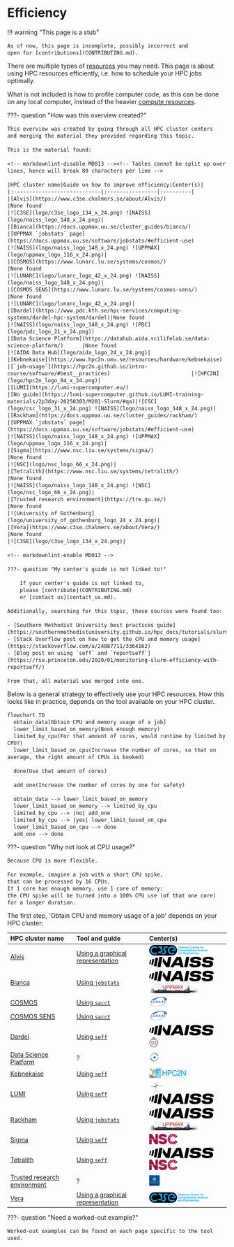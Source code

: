 # Efficiency

!!! warning "This page is a stub"

    As of now, this page is incomplete, possibly incorrect and
    open for [contributions](CONTRIBUTING.md).

There are multiple types of [resources](resources.md) you may need.
This page is about using HPC resources efficiently,
i.e. how to schedule your HPC jobs optimally.

What is not included is how to profile computer code,
as this can be done on any local computer,
instead of the heavier [compute resources](compute.md).

???- question "How was this overview created?"

    This overview was created by going through all HPC cluster centers
    and merging the material they provided regarding this topic.

    This is the material found:

    <!-- markdownlint-disable MD013 --><!-- Tables cannot be split up over lines, hence will break 80 characters per line -->

    |HPC cluster name|Guide on how to improve efficiency|Center(s)|
    |:----------------------------|:----------------|:---------|
    |[Alvis](https://www.c3se.chalmers.se/about/Alvis/)                                      |None found                                                                                             |![C3SE](logo/c3se_logo_134_x_24.png) ![NAISS](logo/naiss_logo_148_x_24.png)|
    |[Bianca](https://docs.uppmax.uu.se/cluster_guides/bianca/)                              |[UPPMAX `jobstats` page](https://docs.uppmax.uu.se/software/jobstats/#efficient-use)                   |![NAISS](logo/naiss_logo_148_x_24.png) ![UPPMAX](logo/uppmax_logo_116_x_24.png)|
    |[COSMOS](https://www.lunarc.lu.se/systems/cosmos/)                                      |None found                                                                                             |![LUNARC](logo/lunarc_logo_42_x_24.png) ![NAISS](logo/naiss_logo_148_x_24.png)|
    |[COSMOS SENS](https://www.lunarc.lu.se/systems/cosmos-sens/)                            |None found                                                                                             |![LUNARC](logo/lunarc_logo_42_x_24.png)|
    |[Dardel](https://www.pdc.kth.se/hpc-services/computing-systems/dardel-hpc-system/dardel)|None found                                                                                             |![NAISS](logo/naiss_logo_148_x_24.png) ![PDC](logo/pdc_logo_21_x_24.png)|
    |[Data Science Platform](https://datahub.aida.scilifelab.se/data-science-platform/)      |None found                                                                                             |![AIDA Data Hub](logo/aida_logo_24_x_24.png)|
    |[Kebnekaise](https://www.hpc2n.umu.se/resources/hardware/kebnekaise)                    |[`job-usage`](https://hpc2n.github.io/intro-course/software/#best__practices)                          |![HPC2N](logo/hpc2n_logo_84_x_24.png)|
    |[LUMI](https://lumi-supercomputer.eu/)                                                  |[No guide](https://lumi-supercomputer.github.io/LUMI-training-materials/2p3day-20250303/M201-Slurm/#qa)|![CSC](logo/csc_logo_31_x_24.png) ![NAISS](logo/naiss_logo_148_x_24.png)|
    |[Rackham](https://docs.uppmax.uu.se/cluster_guides/rackham/)                            |[UPPMAX `jobstats` page](https://docs.uppmax.uu.se/software/jobstats/#efficient-use)                   |![NAISS](logo/naiss_logo_148_x_24.png) ![UPPMAX](logo/uppmax_logo_116_x_24.png)|
    |[Sigma](https://www.nsc.liu.se/systems/sigma/)                                          |None found                                                                                             |![NSC](logo/nsc_logo_66_x_24.png)|
    |[Tetralith](https://www.nsc.liu.se/systems/tetralith/)                                  |None found                                                                                             |![NAISS](logo/naiss_logo_148_x_24.png) ![NSC](logo/nsc_logo_66_x_24.png)|
    |[Trusted research environment](https://tre.gu.se/)                                      |None found                                                                                             |![University of Gothenburg](logo/university_of_gothenburg_logo_24_x_24.png)|
    |[Vera](https://www.c3se.chalmers.se/about/Vera/)                                        |None found                                                                                             |![C3SE](logo/c3se_logo_134_x_24.png)|

    <!-- markdownlint-enable MD013 -->

    ???- question "My center's guide is not linked to!"

        If your center's guide is not linked to,
        please [contribute](CONTRIBUTING.md)
        or [contact us](contact_us.md).

    Additionally, searching for this topic, these sources were found too:

    - [Southern Methodist University best practices guide](https://southernmethodistuniversity.github.io/hpc_docs/tutorials/slurm/best_practices.html)
    - [Stack Overflow post on how to get the CPU and memory usage](https://stackoverflow.com/a/24087711/3364162)
    - [Blog post on using `seff` and `reportseff`](https://rse.princeton.edu/2020/01/monitoring-slurm-efficiency-with-reportseff/)

    From that, all material was merged into one.

Below is a general strategy to effectively use your HPC resources.
How this looks like in practice, depends on the tool available
on your HPC cluster.

<!-- markdownlint-disable MD013 --><!-- Mermaid nodes cannot be split up over lines, hence will break 80 characters per line -->

```mermaid
flowchart TD
  obtain_data[Obtain CPU and memory usage of a job]
  lower_limit_based_on_memory(Book enough memory)
  limited_by_cpu(For that amount of cores, would runtime by limited by CPU?)
  lower_limit_based_on_cpu(Increase the number of cores, so that on average, the right amount of CPUs is booked)

  done(Use that amount of cores)

  add_one(Increase the number of cores by one for safety)

  obtain_data --> lower_limit_based_on_memory
  lower_limit_based_on_memory --> limited_by_cpu
  limited_by_cpu --> |no| add_one
  limited_by_cpu --> |yes| lower_limit_based_on_cpu
  lower_limit_based_on_cpu --> done
  add_one --> done
```

<!-- markdownlint-enable MD013 -->

???- question "Why not look at CPU usage?"

    Because CPU is more flexible.

    For example, imagine a job with a short CPU spike,
    that can be processed by 16 CPUs.
    If 1 core has enough memory, use 1 core of memory:
    the CPU spike will be turned into a 100% CPU use (of that one core)
    for a longer duration.

The first step, 'Obtain CPU and memory usage of a job'
depends on your HPC cluster:

|HPC cluster name|Tool and guide|Center(s)|
|:----------------------------|:----------------|:---------|
|[Alvis](https://www.c3se.chalmers.se/about/Alvis/)                                      |[Using a graphical representation](efficiency_using_graphical_representation.md)|![C3SE](logo/c3se_logo_134_x_24.png) ![NAISS](logo/naiss_logo_148_x_24.png)|
|[Bianca](https://docs.uppmax.uu.se/cluster_guides/bianca/)                              |[Using `jobstats`](efficiency_using_jobstats.md)                                |![NAISS](logo/naiss_logo_148_x_24.png) ![UPPMAX](logo/uppmax_logo_116_x_24.png)|
|[COSMOS](https://www.lunarc.lu.se/systems/cosmos/)                                      |[Using `sacct`](efficiency_using_sacct.md)                                      |![LUNARC](logo/lunarc_logo_42_x_24.png)|
|[COSMOS SENS](https://www.lunarc.lu.se/systems/cosmos-sens/)                            |[Using `sacct`](efficiency_using_sacct.md)                                      |![LUNARC](logo/lunarc_logo_42_x_24.png)|
|[Dardel](https://www.pdc.kth.se/hpc-services/computing-systems/dardel-hpc-system/dardel)|[Using `seff`](efficiency_using_seff.md)                                        |![NAISS](logo/naiss_logo_148_x_24.png) ![PDC](logo/pdc_logo_21_x_24.png)|
|[Data Science Platform](https://datahub.aida.scilifelab.se/data-science-platform/)      |?                                                                               |![AIDA Data Hub](logo/aida_logo_24_x_24.png)|
|[Kebnekaise](https://www.hpc2n.umu.se/resources/hardware/kebnekaise)                    |[Using `seff`](efficiency_using_seff.md)                                        |![HPC2N](logo/hpc2n_logo_84_x_24.png)|
|[LUMI](https://lumi-supercomputer.eu/)                                                  |[Using `seff`](efficiency_using_seff.md)                                        |![CSC](logo/csc_logo_31_x_24.png) ![NAISS](logo/naiss_logo_148_x_24.png)|
|[Rackham](https://docs.uppmax.uu.se/cluster_guides/rackham/)                            |[Using `jobstats`](efficiency_using_jobstats.md)                                |![NAISS](logo/naiss_logo_148_x_24.png) ![UPPMAX](logo/uppmax_logo_116_x_24.png)|
|[Sigma](https://www.nsc.liu.se/systems/sigma/)                                          |[Using `seff`](efficiency_using_seff.md)                                        |![NSC](logo/nsc_logo_66_x_24.png)|
|[Tetralith](https://www.nsc.liu.se/systems/tetralith/)                                  |[Using `seff`](efficiency_using_seff.md)                                        |![NAISS](logo/naiss_logo_148_x_24.png) ![NSC](logo/nsc_logo_66_x_24.png)|
|[Trusted research environment](https://tre.gu.se/)                                      |?                                                                               |![University of Gothenburg](logo/university_of_gothenburg_logo_24_x_24.png)|
|[Vera](https://www.c3se.chalmers.se/about/Vera/)                                        |[Using a graphical representation](efficiency_using_graphical_representation.md)|![C3SE](logo/c3se_logo_134_x_24.png)|

???- question "Need a worked-out example?"

    Worked-out examples can be found on each page specific to the tool used.
